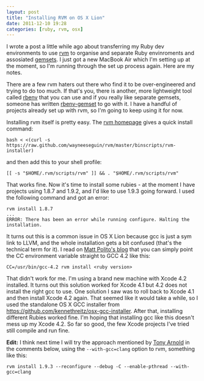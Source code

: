 ```yaml
---
layout: post
title: "Installing RVM on OS X Lion"
date: 2011-12-10 19:28
categories: [ruby, rvm, osx]
---
```


I wrote a post a little while ago about transferring my Ruby dev environments to use [rvm](http://beginrescueend.com/) to organise and separate Ruby envinroments and assosiated [gemsets](http://beginrescueend.com/gemsets/). I just got a new MacBook Air which I'm setting up at the moment, so I'm running through the set up process again. Here are my notes.

There are a few rvm haters out there who find it to be over-engineered and trying to do too much. If that's you, there is another, more lightweight tool called [rbenv](https://github.com/sstephenson/rbenv) that you can use and if you really like separate gemsets, someone has written [rbenv-gemset](https://github.com/jamis/rbenv-gemset) to go with it. I have a handful of projects already set up with rvm, so I'm going to keep using it for now.

Installing rvm itself is pretty easy. The [rvm homepage](http://beginrescueend.com/) gives a quick install command:

```
bash < <(curl -s https://raw.github.com/wayneeseguin/rvm/master/binscripts/rvm-installer)
```

and then add this to your shell profile:

```
[[ -s "$HOME/.rvm/scripts/rvm" ]] && . "$HOME/.rvm/scripts/rvm"
```

That works fine. Now it's time to install some rubies - at the moment I have projects using 1.8.7 and 1.9.2, and I'd like to use 1.9.3 going forward. I used the following command and got an error:

```
rvm install 1.8.7
...
ERROR: There has been an error while running configure. Halting the installation.
```

It turns out this is a common issue in OS X Lion because gcc is just a sym link to LLVM, and the whole installation gets a bit confused (that's the technical term for it). I read on [Matt Polito's blog](http://www.mattpolito.info/post/9383196211/rvm-ruby-install-on-lion-got-you-down) that you can simply point the CC environment variable straight to GCC 4.2 like this:

```
CC=/usr/bin/gcc-4.2 rvm install <ruby version>
```

That didn't work for me. I'm using a brand new machine with Xcode 4.2 installed. It turns out this solution worked for Xcode 4.1 but 4.2 does not install the right gcc to use. One solution I saw was to roll back to Xcode 4.1 and then install Xcode 4.2 again. That seemed like it would take a while, so I used the standalone OS X GCC installer from https://github.com/kennethreitz/osx-gcc-installer. After that, installing different Rubies worked fine. I'm hoping that installing gcc like this doesn't mess up my Xcode 4.2. So far so good, the few Xcode projects I've tried still compile and run fine.

**Edit:** I think next time I will try the approach mentioned by [Tony Arnold](https://twitter.com/tonyarnold) in the comments below, using the `--with-gcc=clang` option to rvm, something like this:

```
rvm install 1.9.3 --reconfigure --debug -C --enable-pthread --with-gcc=clang
```
